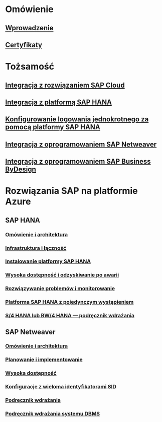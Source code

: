 # Omówienie
## [Wprowadzenie](get-started.md)
## [Certyfikaty](sap-certifications.md)
# Tożsamość
## [Integracja z rozwiązaniem SAP Cloud](../../../active-directory/active-directory-saas-sap-customer-cloud-tutorial.md?toc=%2fazure%2fvirtual-machines%2fworkloads%2fsap%2ftoc.json)
## [Integracja z platformą SAP HANA](../../../active-directory/active-directory-saas-sap-hana-cloud-platform-identity-authentication-tutorial.md?toc=%2fazure%2fvirtual-machines%2fworkloads%2fsap%2ftoc.json)
## [Konfigurowanie logowania jednokrotnego za pomocą platformy SAP HANA](../../../active-directory/active-directory-saas-sap-hana-cloud-platform-tutorial.md?toc=%2fazure%2fvirtual-machines%2fworkloads%2fsap%2ftoc.json)
## [Integracja z oprogramowaniem SAP Netweaver](../../../active-directory/active-directory-saas-sap-netweaver-tutorial.md?toc=%2fazure%2fvirtual-machines%2fworkloads%2fsap%2ftoc.json)
## [Integracja z oprogramowaniem SAP Business ByDesign](../../../active-directory/active-directory-saas-sapbusinessbydesign-tutorial.md?toc=%2fazure%2fvirtual-machines%2fworkloads%2fsap%2ftoc.json)
# Rozwiązania SAP na platformie Azure
## SAP HANA
### [Omówienie i architektura](hana-overview-architecture.md)
### [Infrastruktura i łączność](hana-overview-infrastructure-connectivity.md)
### [Instalowanie platformy SAP HANA](hana-installation.md)
### [Wysoka dostępność i odzyskiwanie po awarii](hana-overview-high-availability-disaster-recovery.md)
### [Rozwiązywanie problemów i monitorowanie](troubleshooting-monitoring.md)
### [Platforma SAP HANA z pojedynczym wystąpieniem](hana-get-started.md)
### [S/4 HANA lub BW/4 HANA — podręcznik wdrażania](cal-s4h.md)
## SAP Netweaver
### [Omówienie i architektura](suse-quickstart.md)
### [Planowanie i implementowanie](planning-guide.md)
### [Wysoka dostępność](high-availability-guide.md)
### [Konfiguracje z wieloma identyfikatorami SID](high-availability-multi-sid.md)
### [Podręcznik wdrażania](deployment-guide.md)
### [Podręcznik wdrażania systemu DBMS](dbms-guide.md)